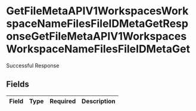 # GetFileMetaAPIV1WorkspacesWorkspaceNameFilesFileIDMetaGetResponseGetFileMetaAPIV1WorkspacesWorkspaceNameFilesFileIDMetaGet

Successful Response


## Fields

| Field       | Type        | Required    | Description |
| ----------- | ----------- | ----------- | ----------- |